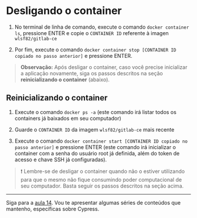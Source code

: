 # Desligando o container

1. No terminal de linha de comando, execute o comando `docker container ls`, pressione ENTER e copie o `CONTAINER ID` referente à imagen `wlsf82/gitlab-ce`

2. Por fim, execute o comando `docker container stop [CONTAINER ID copiado no passo anterior]` e pressione ENTER.

> **Observação:** Após desligar o container, caso você precise inicializar a aplicação novamente, siga os passos descritos na seção **reinicializando o container** (abaixo).

## Reinicializando o container

1. Execute o comando `docker ps -a` (este comando irá listar todos os containers já baixados em seu computador)
2. Guarde o `CONTAINER ID` da imagem `wlsf82/gitlab-ce` mais recente

3. Execute o comando `docker container start [CONTAINER ID copiado no passo anterior]` e pressione ENTER (este comando irá inicializar o container com a senha do usuário root já definida, além do token de acesso e chave SSH já configuradas).

> ❗ Lembre-se de desligar o container quando não o estiver utilizando para que o mesmo não fique consumindo poder computacional de seu computador. Basta seguir os passos descritos na seção acima.

---

Siga para a [aula 14](./14.md). Vou te apresentar algumas séries de conteúdos que mantenho, específicas sobre Cypress.
